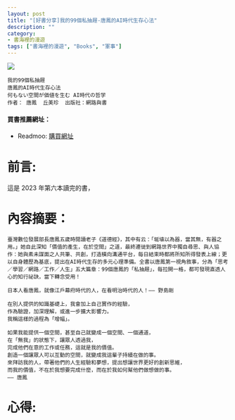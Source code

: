 ```yaml
---
layout: post
title: "[好書分享]我的99個私抽屜-唐鳳的AI時代生存心法"
description: ""
category: 
- 書海裡的漫遊
tags: ["書海裡的漫遊", "Books", "軍事"]
---
```


<div><a href="https://moo.im/a/2xFJPZ" title="我的99個私抽屜"><img src="https://cdn.readmoo.com/cover/le/ljaeqel_210x315.jpg?v=0" /></a></div>



```
我的99個私抽屜
唐鳳的AI時代生存心法
何もない空間が価値を生む AI時代の哲学
作者： 唐鳳  丘美珍  出版社：網路與書 
```

#### 買書推薦網址：

- Readmoo: [購買網址](https://moo.im/a/2xFJPZ)

# 前言:

這是 2023 年第六本讀完的書，



# 內容摘要：

```
臺灣數位發展部長唐鳳五歲時閱讀老子《道德經》，其中有云：「埏埴以為器，當其無，有器之用。」她自此深知「價值的產生，在於空間」之道，最終遷徙到網路世界中獨自尋思、與人協作：她與素未謀面之人共筆、共創，打造橫向溝通平台，每日結束時都將所知所得發表上線；更以自身體歷為基底，提出在AI時代生存的多元心理準備。全書以唐鳳第一視角敘事，分為「思考／學習／網路／工作／人生」五大篇章：99個唐鳳的「私抽屜」，每拉開一格，都可發現直透人心的知行祕訣，當下轉念受用！

日本人看唐鳳，就像江戶幕府時代的人，在看明治時代的人！—— 野島剛

在別人提供的知識基礎上，我會加上自己實作的經驗，
作為驗證，加深理解，或進一步擴大影響力。
我稱這樣的過程為「增幅」。

如果我能提供一個空間，甚至自己就變成一個空間、一個通道，
在「無我」的狀態下，讓眾人透過我，
完成他們在意的工作或任務，這就是我的價值。
創造一個讓眾人可以互動的空間，就變成我這輩子持續在做的事。
來拜訪我的人，帶著他們的人生經驗和夢想，提出想讓世界更好的創新思維，
而我的價值，不在於我想要完成什麼，而在於我如何幫他們做想做的事。
—— 唐鳳
```







# 心得:

